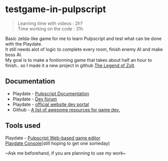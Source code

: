 # testgame-in-pulpscript  

> Learning time with videos : 2h?  
> Time working on the code : 31h  

Basic zelda-like game for me to learn Pulpscript and test what can be done with the Playdate.  
It still needs alot of logic to complete every room, finish enemy AI and make boss AI.  
My goal is to make a fontionning game that takes about half an hour to finish.. so I made it a new project in github [The Legend of Zolt](https://github.com/DylanTds/the-legend-of-zolt).  
  
## Documentation  
* Playdate - [Pulpscript Documentation](https://play.date/pulp/docs/pulpscript/)  
* Playdate - [Dev forum](https://devforum.play.date/)  
* Playdate - [official website dev portal](https://play.date/dev/)  
* Github - [A list of awesome resources for game dev.](https://github.com/sayhiben/awesome-playdate)  
  
## Tools used  
Playdate - [Pulpscript Web-based game editor](https://play.date/pulp/)  
[Playdate Console](https://shop.play.date/)(still hoping to get one someday)  
  
~Ask me beforehand, if you are planning to use my work~  
